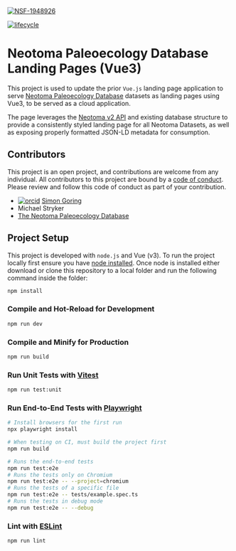 
<!-- badges: start -->

[![NSF-1948926](https://img.shields.io/badge/NSF-1948926-blue.svg)](https://nsf.gov/awardsearch/showAward?AWD_ID=1948926)

[![lifecycle](https://img.shields.io/badge/lifecycle-active-orange.svg)](https://www.tidyverse.org/lifecycle/#active)


<!-- badges: end -->

# Neotoma Paleoecology Database Landing Pages (Vue3)

This project is used to update the prior `Vue.js` landing page application to serve [Neotoma Paleoecology Database](http://neotomadb.org/) datasets as landing pages using Vue3, to be served as a cloud application.

The page leverages the [Neotoma v2 API](http://github.com/NeotomaDB/api_nodetest) and existing database structure to provide a consistently styled landing page for all Neotoma Datasets, as well as exposing properly formatted JSON-LD metadata for consumption.

## Contributors

This project is an open project, and contributions are welcome from any individual.  All contributors to this project are bound by a [code of conduct](CODE_OF_CONDUCT.md).  Please review and follow this code of conduct as part of your contribution.

* [![orcid](https://img.shields.io/badge/orcid-0000--0002--2700--4605-brightgreen.svg)](https://orcid.org/0000-0002-2700-4605) [Simon Goring](http://goring.org)
* Michael Stryker
* [The Neotoma Paleoecology Database](http://neotomadb.org)

## Project Setup

This project is developed with `node.js` and Vue (v3). To run the project locally first ensure you have [node installed](https://nodejs.org/en/download). Once node is installed either download or clone this repository to a local folder and run the following command inside the folder:

```sh
npm install
```

### Compile and Hot-Reload for Development

```sh
npm run dev
```

### Compile and Minify for Production

```sh
npm run build
```

### Run Unit Tests with [Vitest](https://vitest.dev/)

```sh
npm run test:unit
```

### Run End-to-End Tests with [Playwright](https://playwright.dev)

```sh
# Install browsers for the first run
npx playwright install

# When testing on CI, must build the project first
npm run build

# Runs the end-to-end tests
npm run test:e2e
# Runs the tests only on Chromium
npm run test:e2e -- --project=chromium
# Runs the tests of a specific file
npm run test:e2e -- tests/example.spec.ts
# Runs the tests in debug mode
npm run test:e2e -- --debug
```

### Lint with [ESLint](https://eslint.org/)

```sh
npm run lint
```
